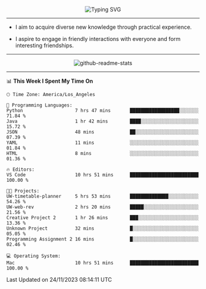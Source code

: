 <p align="center">
  <img src="https://readme-typing-svg.demolab.com?font=Fira+Code&weight=500&size=32&duration=2500&pause=1600&center=true&vCenter=true&random=false&width=1024&height=64&lines=Hi+there+%F0%9F%91%8B;I'm+delighted+you+could+make+it+here+%F0%9F%8E%89;I'm+Harry%2C+a+college+student+still+finding+my+way" alt="Typing SVG" />
</p>


---


- I aim to acquire diverse new knowledge through practical experience.

- I aspire to engage in friendly interactions with everyone and form interesting friendships.


---


<p align="center">
  <img src="https://github-readme-stats.vercel.app/api?username=Harry-Jing&show_icons=true" alt="github-readme-stats"/>
</p>


---

<!--START_SECTION:waka-->
📊 **This Week I Spent My Time On** 

```text
🕑︎ Time Zone: America/Los_Angeles

💬 Programming Languages: 
Python                   7 hrs 47 mins       ██████████████████░░░░░░░   71.84 % 
Java                     1 hr 42 mins        ████░░░░░░░░░░░░░░░░░░░░░   15.72 % 
JSON                     48 mins             ██░░░░░░░░░░░░░░░░░░░░░░░   07.39 % 
YAML                     11 mins             ░░░░░░░░░░░░░░░░░░░░░░░░░   01.84 % 
HTML                     8 mins              ░░░░░░░░░░░░░░░░░░░░░░░░░   01.36 % 

🔥 Editors: 
VS Code                  10 hrs 51 mins      █████████████████████████   100.00 % 

🐱‍💻 Projects: 
UW-timetable-planner     5 hrs 53 mins       ██████████████░░░░░░░░░░░   54.26 % 
UW-web-rev               2 hrs 20 mins       █████░░░░░░░░░░░░░░░░░░░░   21.56 % 
Creative Project 2       1 hr 26 mins        ███░░░░░░░░░░░░░░░░░░░░░░   13.36 % 
Unknown Project          32 mins             █░░░░░░░░░░░░░░░░░░░░░░░░   05.05 % 
Programming Assignment 2 16 mins             █░░░░░░░░░░░░░░░░░░░░░░░░   02.46 % 

💻 Operating System: 
Mac                      10 hrs 51 mins      █████████████████████████   100.00 % 
```


 Last Updated on 24/11/2023 08:14:11 UTC
<!--END_SECTION:waka-->
